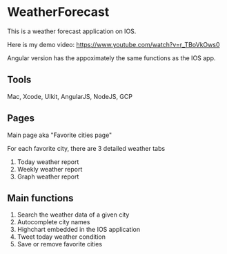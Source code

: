 # WeatherForecast

This is a weather forecast application on IOS.<br />

Here is my demo video: https://www.youtube.com/watch?v=r_TBoVkOws0<br />

Angular version has the appoximately the same functions as the IOS app.

## Tools
Mac, Xcode, UIkit, AngularJS, NodeJS, GCP


## Pages

Main page aka "Favorite cities page"<br />

For each favorite city, there are 3 detailed weather tabs<br />
1. Today weather report<br />
2. Weekly weather report<br />
3. Graph weather report<br />


## Main functions
1. Search the weather data of a given city<br />
2. Autocomplete city names<br />
3. Highchart embedded in the IOS application<br />
4. Tweet today weather condition<br />
5. Save or remove favorite cities<br />
